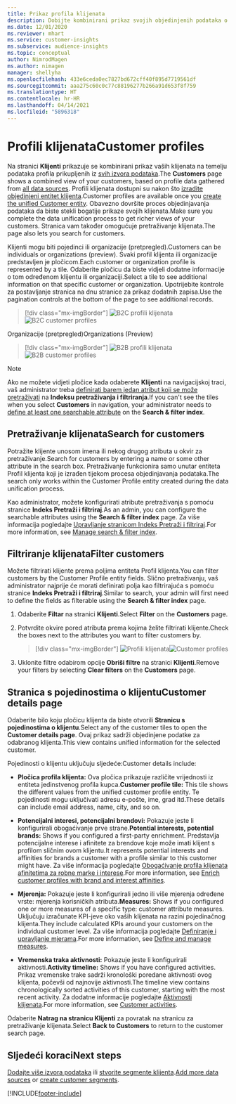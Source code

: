 ```yaml
---
title: Prikaz profila klijenata
description: Dobijte kombinirani prikaz svojih objedinjenih podataka o klijentima.
ms.date: 12/01/2020
ms.reviewer: mhart
ms.service: customer-insights
ms.subservice: audience-insights
ms.topic: conceptual
author: NimrodMagen
ms.author: nimagen
manager: shellyha
ms.openlocfilehash: 433e6ceda0ec7827bd672cff40f895d7719561df
ms.sourcegitcommit: aaa275c60c0c77c88196277b266a91d653f8f759
ms.translationtype: HT
ms.contentlocale: hr-HR
ms.lasthandoff: 04/14/2021
ms.locfileid: "5896318"
---
```

# <a name="customer-profiles"></a><span data-ttu-id="1efcc-103">Profili klijenata</span><span class="sxs-lookup"><span data-stu-id="1efcc-103">Customer profiles</span></span>

<span data-ttu-id="1efcc-104">Na stranici **Klijenti** prikazuje se kombinirani prikaz vaših klijenata na temelju podataka profila prikupljenih iz [svih izvora podataka](data-sources.md).</span><span class="sxs-lookup"><span data-stu-id="1efcc-104">The **Customers** page shows a combined view of your customers, based on profile data gathered from [all data sources](data-sources.md).</span></span> <span data-ttu-id="1efcc-105">Profili klijenata dostupni su nakon što [izradite objedinjeni entitet klijenta](data-unification.md).</span><span class="sxs-lookup"><span data-stu-id="1efcc-105">Customer profiles are available once you [create the unified Customer entity](data-unification.md).</span></span> <span data-ttu-id="1efcc-106">Obavezno dovršite proces objedinjavanja podataka da biste stekli bogatije prikaze svojih klijenata.</span><span class="sxs-lookup"><span data-stu-id="1efcc-106">Make sure you complete the data unification process to get richer views of your customers.</span></span> <span data-ttu-id="1efcc-107">Stranica vam također omogućuje pretraživanje klijenata.</span><span class="sxs-lookup"><span data-stu-id="1efcc-107">The page also lets you search for customers.</span></span>

<span data-ttu-id="1efcc-108">Klijenti mogu biti pojedinci ili organizacije (pretpregled).</span><span class="sxs-lookup"><span data-stu-id="1efcc-108">Customers can be individuals or organizations (preview).</span></span> <span data-ttu-id="1efcc-109">Svaki profil klijenta ili organizacije predstavljen je pločicom.</span><span class="sxs-lookup"><span data-stu-id="1efcc-109">Each customer or organization profile is represented by a tile.</span></span> <span data-ttu-id="1efcc-110">Odaberite pločicu da biste vidjeli dodatne informacije o tom određenom klijentu ili organizaciji.</span><span class="sxs-lookup"><span data-stu-id="1efcc-110">Select a tile to see additional information on that specific customer or organization.</span></span> <span data-ttu-id="1efcc-111">Upotrijebite kontrole za postavljanje stranica na dnu stranice za prikaz dodatnih zapisa.</span><span class="sxs-lookup"><span data-stu-id="1efcc-111">Use the pagination controls at the bottom of the page to see additional records.</span></span>

> [!div class="mx-imgBorder"] 
> <span data-ttu-id="1efcc-112">![B2C profili klijenata](media/profiles-customers.png "B2C profili klijenata")</span><span class="sxs-lookup"><span data-stu-id="1efcc-112">![B2C customer profiles](media/profiles-customers.png "B2C customer profiles")</span></span>

<span data-ttu-id="1efcc-113">Organizacije (pretpregled)</span><span class="sxs-lookup"><span data-stu-id="1efcc-113">Organizations (Preview)</span></span>
> [!div class="mx-imgBorder"] 
> <span data-ttu-id="1efcc-114">![B2B profili klijenata](media/profile-customers-b2b.png "B2B profili klijenata")</span><span class="sxs-lookup"><span data-stu-id="1efcc-114">![B2B customer profiles](media/profile-customers-b2b.png "B2B customer profiles")</span></span>

> [!NOTE]
> <span data-ttu-id="1efcc-115">Ako ne možete vidjeti pločice kada odaberete **Klijenti** na navigacijskoj traci, vaš administrator treba [definirati barem jedan atribut koji se može pretraživati](search-filter-index.md) na **Indeksu pretraživanja i filtriranja**.</span><span class="sxs-lookup"><span data-stu-id="1efcc-115">If you can't see the tiles when you select **Customers** in navigation, your administrator needs to [define at least one searchable attribute](search-filter-index.md) on the **Search & filter index**.</span></span>

## <a name="search-for-customers"></a><span data-ttu-id="1efcc-116">Pretraživanje klijenata</span><span class="sxs-lookup"><span data-stu-id="1efcc-116">Search for customers</span></span>

<span data-ttu-id="1efcc-117">Potražite klijente unosom imena ili nekog drugog atributa u okvir za pretraživanje.</span><span class="sxs-lookup"><span data-stu-id="1efcc-117">Search for customers by entering a name or some other attribute in the search box.</span></span> <span data-ttu-id="1efcc-118">Pretraživanje funkcionira samo unutar entiteta Profil klijenta koji je izrađen tijekom procesa objedinjavanja podataka.</span><span class="sxs-lookup"><span data-stu-id="1efcc-118">The search only works within the Customer Profile entity created during the data unification process.</span></span>

<span data-ttu-id="1efcc-119">Kao administrator, možete konfigurirati atribute pretraživanja s pomoću stranice **Indeks Pretraži i filtriraj**.</span><span class="sxs-lookup"><span data-stu-id="1efcc-119">As an admin, you can configure the searchable attributes using the **Search & filter index** page.</span></span> <span data-ttu-id="1efcc-120">Za više informacija pogledajte [Upravljanje stranicom Indeks Pretraži i filtriraj](search-filter-index.md).</span><span class="sxs-lookup"><span data-stu-id="1efcc-120">For more information, see [Manage search & filter index](search-filter-index.md).</span></span>

## <a name="filter-customers"></a><span data-ttu-id="1efcc-121">Filtriranje klijenata</span><span class="sxs-lookup"><span data-stu-id="1efcc-121">Filter customers</span></span>

<span data-ttu-id="1efcc-122">Možete filtrirati klijente prema poljima entiteta Profil klijenta.</span><span class="sxs-lookup"><span data-stu-id="1efcc-122">You can filter customers by the Customer Profile entity fields.</span></span> <span data-ttu-id="1efcc-123">Slično pretraživanju, vaš administrator najprije će morati definirati polja kao filtrirajuća s pomoću stranice **Indeks Pretraži i filtriraj**.</span><span class="sxs-lookup"><span data-stu-id="1efcc-123">Similar to search, your admin will first need to define the fields as filterable using the **Search & filter index** page.</span></span>

1. <span data-ttu-id="1efcc-124">Odaberite **Filtar** na stranici **Klijenti**.</span><span class="sxs-lookup"><span data-stu-id="1efcc-124">Select **Filter** on the **Customers** page.</span></span>

2. <span data-ttu-id="1efcc-125">Potvrdite okvire pored atributa prema kojima želite filtrirati klijente.</span><span class="sxs-lookup"><span data-stu-id="1efcc-125">Check the boxes next to the attributes you want to filter customers by.</span></span>

   > [!div class="mx-imgBorder"] 
   > <span data-ttu-id="1efcc-126">![Profili klijenata](media/profiles-customers3.png "Profili klijenata")</span><span class="sxs-lookup"><span data-stu-id="1efcc-126">![Customer profiles](media/profiles-customers3.png "Customer profiles")</span></span>

3. <span data-ttu-id="1efcc-127">Uklonite filtre odabirom opcije **Obriši filtre** na stranici **Klijenti**.</span><span class="sxs-lookup"><span data-stu-id="1efcc-127">Remove your filters by selecting **Clear filters** on the **Customers** page.</span></span>

##  <a name="customer-details-page"></a><span data-ttu-id="1efcc-128">Stranica s pojedinostima o klijentu</span><span class="sxs-lookup"><span data-stu-id="1efcc-128">Customer details page</span></span>

<span data-ttu-id="1efcc-129">Odaberite bilo koju pločicu klijenta da biste otvorili **Stranicu s pojedinostima o klijentu**.</span><span class="sxs-lookup"><span data-stu-id="1efcc-129">Select any of the customer tiles to open the **Customer details page**.</span></span> <span data-ttu-id="1efcc-130">Ovaj prikaz sadrži objedinjene podatke za odabranog klijenta.</span><span class="sxs-lookup"><span data-stu-id="1efcc-130">This view contains unified information for the selected customer.</span></span>

<span data-ttu-id="1efcc-131">Pojedinosti o klijentu uključuju sljedeće:</span><span class="sxs-lookup"><span data-stu-id="1efcc-131">Customer details include:</span></span>

-   <span data-ttu-id="1efcc-132">**Pločica profila klijenta:** Ova pločica prikazuje različite vrijednosti iz entiteta jedinstvenog profila kupca.</span><span class="sxs-lookup"><span data-stu-id="1efcc-132">**Customer profile tile:** This tile shows the different values from the unified customer profile entity.</span></span> <span data-ttu-id="1efcc-133">Te pojedinosti mogu uključivati adresu e-pošte, ime, grad itd.</span><span class="sxs-lookup"><span data-stu-id="1efcc-133">These details can include email address, name, city, and so on.</span></span> 

-   <span data-ttu-id="1efcc-134">**Potencijalni interesi, potencijalni brendovi:** Pokazuje jeste li konfigurirali obogaćivanje prve strane.</span><span class="sxs-lookup"><span data-stu-id="1efcc-134">**Potential interests, potential brands:** Shows if you configured a first-party enrichment.</span></span> <span data-ttu-id="1efcc-135">Predstavlja potencijalne interese i afinitete za brendove koje može imati klijent s profilom sličnim ovom klijentu.</span><span class="sxs-lookup"><span data-stu-id="1efcc-135">It represents potential interests and affinities for brands a customer with a profile similar to this customer might have.</span></span> <span data-ttu-id="1efcc-136">Za više informacija pogledajte [Obogaćivanje profila klijenata afinitetima za robne marke i interese](enrichment-microsoft.md).</span><span class="sxs-lookup"><span data-stu-id="1efcc-136">For more information, see [Enrich customer profiles with brand and interest affinities](enrichment-microsoft.md).</span></span>

-   <span data-ttu-id="1efcc-137">**Mjerenja:** Pokazuje jeste li konfigurirali jedno ili više mjerenja određene vrste: mjerenja korisničkih atributa.</span><span class="sxs-lookup"><span data-stu-id="1efcc-137">**Measures:** Shows if you configured one or more measures of a specific type: customer attribute measures.</span></span> <span data-ttu-id="1efcc-138">Uključuju izračunate KPI-jeve oko vaših klijenata na razini pojedinačnog klijenta.</span><span class="sxs-lookup"><span data-stu-id="1efcc-138">They include calculated KPIs around your customers on the individual customer level.</span></span> <span data-ttu-id="1efcc-139">Za više informacija pogledajte [Definiranje i upravljanje mjerama](measures.md).</span><span class="sxs-lookup"><span data-stu-id="1efcc-139">For more information, see [Define and manage measures](measures.md).</span></span>

-   <span data-ttu-id="1efcc-140">**Vremenska traka aktivnosti:** Pokazuje jeste li konfigurirali aktivnosti.</span><span class="sxs-lookup"><span data-stu-id="1efcc-140">**Activity timeline:** Shows if you have configured activities.</span></span> <span data-ttu-id="1efcc-141">Prikaz vremenske trake sadrži kronološki poredane aktivnosti ovog klijenta, počevši od najnovije aktivnosti.</span><span class="sxs-lookup"><span data-stu-id="1efcc-141">The timeline view contains chronologically sorted activities of this customer, starting with the most recent activity.</span></span> <span data-ttu-id="1efcc-142">Za dodatne informacije pogledajte [Aktivnosti klijenata](activities.md).</span><span class="sxs-lookup"><span data-stu-id="1efcc-142">For more information, see [Customer activities](activities.md).</span></span>

<span data-ttu-id="1efcc-143">Odaberite **Natrag na stranicu Klijenti** za povratak na stranicu za pretraživanje klijenata.</span><span class="sxs-lookup"><span data-stu-id="1efcc-143">Select **Back to Customers** to return to the customer search page.</span></span>

## <a name="next-steps"></a><span data-ttu-id="1efcc-144">Sljedeći koraci</span><span class="sxs-lookup"><span data-stu-id="1efcc-144">Next steps</span></span>

<span data-ttu-id="1efcc-145">[Dodajte više izvora podataka](data-sources.md) ili [stvorite segmente klijenta](segments.md).</span><span class="sxs-lookup"><span data-stu-id="1efcc-145">[Add more data sources](data-sources.md) or [create customer segments](segments.md).</span></span>


[!INCLUDE[footer-include](../includes/footer-banner.md)]